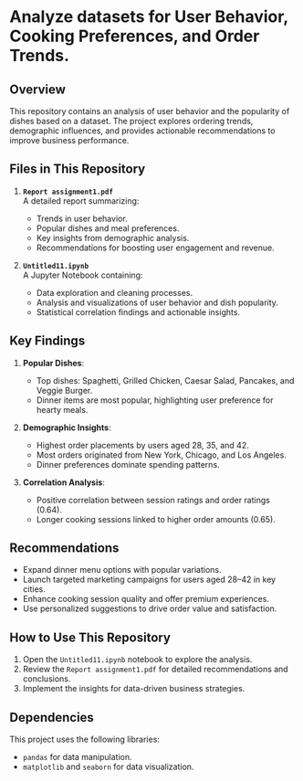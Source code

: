 # Analyze datasets for User Behavior, Cooking Preferences, and Order Trends.

## Overview
This repository contains an analysis of user behavior and the popularity of dishes based on a dataset. The project explores ordering trends, demographic influences, and provides actionable recommendations to improve business performance.

## Files in This Repository
1. **`Report assignment1.pdf`**  
   A detailed report summarizing:
   - Trends in user behavior.
   - Popular dishes and meal preferences.
   - Key insights from demographic analysis.
   - Recommendations for boosting user engagement and revenue.

2. **`Untitled11.ipynb`**  
   A Jupyter Notebook containing:
   - Data exploration and cleaning processes.
   - Analysis and visualizations of user behavior and dish popularity.
   - Statistical correlation findings and actionable insights.

## Key Findings
1. **Popular Dishes**:
   - Top dishes: Spaghetti, Grilled Chicken, Caesar Salad, Pancakes, and Veggie Burger.
   - Dinner items are most popular, highlighting user preference for hearty meals.

2. **Demographic Insights**:
   - Highest order placements by users aged 28, 35, and 42.
   - Most orders originated from New York, Chicago, and Los Angeles.
   - Dinner preferences dominate spending patterns.

3. **Correlation Analysis**:
   - Positive correlation between session ratings and order ratings (0.64).
   - Longer cooking sessions linked to higher order amounts (0.65).

## Recommendations
- Expand dinner menu options with popular variations.
- Launch targeted marketing campaigns for users aged 28–42 in key cities.
- Enhance cooking session quality and offer premium experiences.
- Use personalized suggestions to drive order value and satisfaction.

## How to Use This Repository
1. Open the `Untitled11.ipynb` notebook to explore the analysis.
2. Review the `Report assignment1.pdf` for detailed recommendations and conclusions.
3. Implement the insights for data-driven business strategies.

## Dependencies
This project uses the following libraries:
- `pandas` for data manipulation.
- `matplotlib` and `seaborn` for data visualization.


